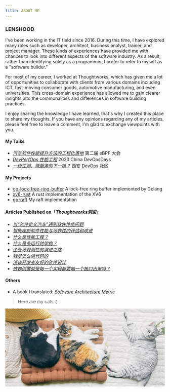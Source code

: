 ```yaml
---
title: ABOUT ME
---
```


### LENSHOOD

I've been working in the IT field since 2016. During this time, I have explored many roles such as developer, architect, business analyst, trainer, and project manager. These kinds of experiences have provided me with chances to look into different aspects of the software industry. As a result, rather than identifying solely as a programmer, I prefer to refer to myself as a "software builder."

For most of my career, I worked at Thoughtworks, which has given me a lot of opportunities to collaborate with clients from various domains including ICT, fast-moving consumer goods, automotive manufacturing, and even universities. This cross-domain experience has allowed me to gain clearer insights into the commonalities and differences in software building practices.

I enjoy sharing the knowledge I have learned, that's why I created this place to share my thoughts. If you have any opinions regarding any of my articles, please feel free to leave a comment, I'm glad to exchange viewpoints with you.



#### My Talks

- [*汽车软件性能提升方法的工程化落地*](https://www.bilibili.com/video/BV1cZ421J7Rs/?spm_id_from=333.999.0.0) 第二届 eBPF 大会
- [*DevPerfOps 性能工程*](https://mp.weixin.qq.com/s/pD8yQmtF_C5QloOW7C5XlA) 2023 China DevOpsDays
- [*一统江湖，微服务的下一跳？*](https://www.bilibili.com/video/BV1qM411V7dS/?share_source=copy_web&vd_source=974c7c13be1f764ebb363041c5210ecd) 西安 DevOps 社区

#### My Projects

- [go-lock-free-ring-buffer](https://github.com/LENSHOOD/go-lock-free-ring-buffer) A lock-free ring buffer implemented by Golang
- [xv6-rust](https://github.com/LENSHOOD/xv6-rust) A rust implementation of the XV6
- [go-raft](https://github.com/LENSHOOD/go-raft) My raft implementation

#### Articles Published on「*Thoughtworks洞见*」

- [*当“软件定义汽车”遇到软件性能问题*](https://mp.weixin.qq.com/s/aHM6KogTtRa_x0PahBfk1g)
- [*智能座舱软件性能与可靠性的评估和改进*](https://mp.weixin.qq.com/s/ryVSbr32NsAzURjWjsh53g)
- [*什么是性能工程？*](https://mp.weixin.qq.com/s/bYNmd12Wm00j8prhDEEOGg)
- [*什么是多运行时架构？*](https://mp.weixin.qq.com/s/EKzQMSZByF3EaK6XUgm4Gw)
- [*企业可观测性的演进之路*](https://mp.weixin.qq.com/s/Q5djASxWDm4oLSuJyT8gug)
- [*我是怎么读代码的*](https://mp.weixin.qq.com/s/-wS9YGW0ll1hwSycH3HEUQ)
- [*浅谈开发者友好的软件设计*](https://mp.weixin.qq.com/s/83WeQkHXQ-yPO8z0Flsmzg)
- [*依赖倒置就是每一个实现都要抽一个接口出来吗？*](https://mp.weixin.qq.com/s/dPIqGSQ-1rEo2rblrZqIVw)

#### Others

- A book I translated: [*Software Architecture Metric*](https://www.oreilly.com.cn/index.php?func=book&isbn=978-7-111-76361-1)



> Here are my cats :)

![](three-cats.jpeg)